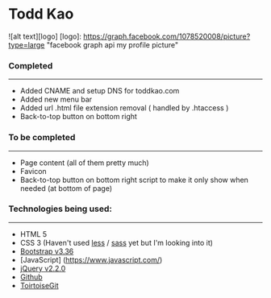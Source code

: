 # Todd Kao
![alt text][logo]
[logo]: https://graph.facebook.com/1078520008/picture?type=large "facebook graph api my profile picture"

### Completed
-------
* Added CNAME and setup DNS for toddkao.com
* Added new menu bar 
* Added url .html file extension removal ( handled by .htaccess ) 
* Back-to-top button on bottom right 

### To be completed
-------
* Page content (all of them pretty much)
* Favicon
* Back-to-top button on bottom right script to make it only show when needed (at bottom of page)

### Technologies being used:
-------
* HTML 5
* CSS 3 (Haven't used [less](http://lesscss.org/) / [sass](http://sass-lang.com/) yet but I'm looking into it)
* [Bootstrap v3.36](http://getbootstrap.com/)
* [JavaScript] (https://www.javascript.com/)
* [jQuery v2.2.0](https://jquery.com/)
* [Github](https://github.com/)
* [ToirtoiseGit](https://tortoisegit.org/) 
